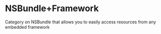 # NSBundle+Framework
Category on NSBundle that allows you to easily access resources from any embedded framework

